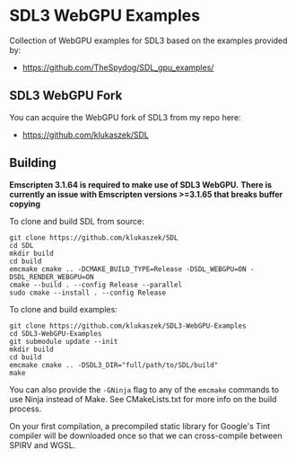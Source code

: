 # SDL3 WebGPU Examples

Collection of WebGPU examples for SDL3 based on the examples provided by: 

- https://github.com/TheSpydog/SDL_gpu_examples/


## SDL3 WebGPU Fork
You can acquire the WebGPU fork of SDL3 from my repo here: 

- https://github.com/klukaszek/SDL

## Building 

**Emscripten 3.1.64 is required to make use of SDL3 WebGPU.**
**There is currently an issue with Emscripten versions >=3.1.65 that breaks buffer copying**

To clone and build SDL from source:
```
git clone https://github.com/klukaszek/SDL
cd SDL
mkdir build
cd build
emcmake cmake .. -DCMAKE_BUILD_TYPE=Release -DSDL_WEBGPU=ON -DSDL_RENDER_WEBGPU=ON
cmake --build . --config Release --parallel
sudo cmake --install . --config Release
```

To clone and build examples:
```
git clone https://github.com/klukaszek/SDL3-WebGPU-Examples
cd SDL3-WebGPU-Examples
git submodule update --init
mkdir build
cd build
emcmake cmake .. -DSDL3_DIR="full/path/to/SDL/build"
make
```

You can also provide the `-GNinja` flag to any of the `emcmake` commands to use Ninja instead of Make.
See CMakeLists.txt for more info on the build process.

On your first compilation, a precompiled static library for Google's Tint compiler will be downloaded once so that we can cross-compile between SPIRV and WGSL.
